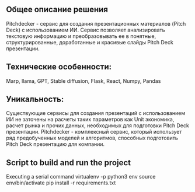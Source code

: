 ## Общее описание решения
Pitchdecker  - сервис для создания презентационных материалов (Pitch Deck) с использованием ИИ. Сервис позволяет анализировать текстовую информацию и преобразовывать ее в понятные, 
структурированные, доработанные и красивые слайды Pitch Deck презентации.

## Технические особенности:

Marp, llama, GPT, Stable diffusion, Flask, React, Numpy, Pandas

## Уникальность:

Существующие сервисы для создания презентаций с использованием ИИ не заточены на расчеты таких параметров как Unit экономика, расчет рынка и прочих данных, необходимых для подготовки Pitch Deck презентации. 
Pitchdecker - комплексный сервис, который использует ряд предобученных моделей и алгоритмов, способных подготовить Pitch Deck презентацию для компании.

## Script to build and run the project
Executing a serial command
virtualenv -p python3 env
source env/bin/activate
pip install -r requirements.txt

